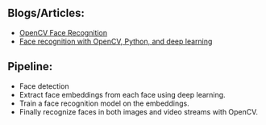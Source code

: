 ## Blogs/Articles: 

- [OpenCV Face Recognition](https://www.pyimagesearch.com/2018/09/24/opencv-face-recognition/)
- [Face recognition with OpenCV, Python, and deep learning](https://www.pyimagesearch.com/2018/06/18/face-recognition-with-opencv-python-and-deep-learning/)

## Pipeline:

- Face detection
- Extract face embeddings from each face using deep learning.
- Train a face recognition model on the embeddings.
- Finally recognize faces in both images and video streams with OpenCV.

